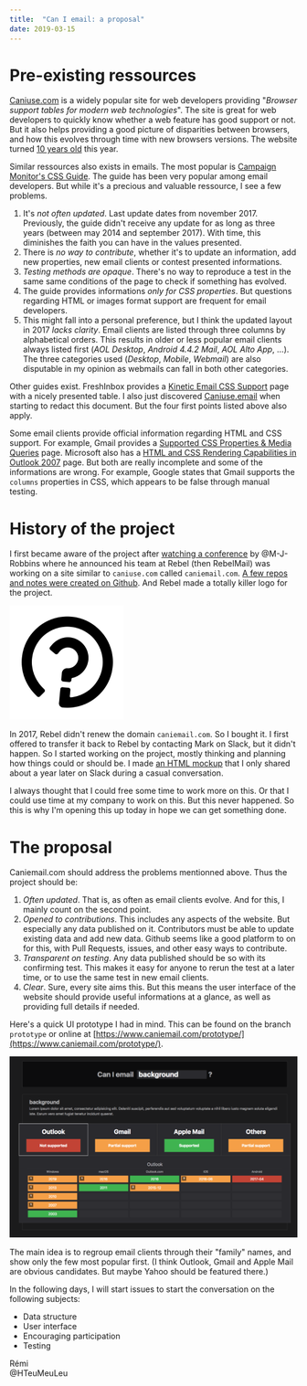 ```yaml
---
title:  "Can I email: a proposal"
date: 2019-03-15
---
```


# Pre-existing ressources
[Caniuse.com](https://www.caniuse.com) is a widely popular site for web developers providing "_Browser support tables for modern web technologies_". The site is great for web developers to quickly know whether a web feature has good support or not. But it also helps providing a good picture of disparities between browsers, and how this evolves through time with new browsers versions. The website turned [10 years old](https://twitter.com/Fyrd/status/1080495727233646592) this year.

Similar ressources also exists in emails. The most popular is [Campaign Monitor's CSS Guide](https://www.campaignmonitor.com/css/). The guide has been very popular among email developers. But while it's a precious and valuable ressource, I see a few problems.

1. It's *not often updated*. Last update dates from november 2017. Previously, the guide didn't receive any update for as long as three years (between may 2014 and september 2017). With time, this diminishes the faith you can have in the values presented.
2. There is *no way to contribute*, whether it's to update an information, add new properties, new email clients or contest presented informations.
3. *Testing methods are opaque*. There's no way to reproduce a test in the same same conditions of the page to check if something has evolved.
4. The guide provides informations *only for CSS properties*. But questions regarding HTML or images format support are frequent for email developers.
5. This might fall into a personal preference, but I think the updated layout in 2017 *lacks clarity*. Email clients are listed through three columns by alphabetical orders. This results in older or less popular email clients always listed first (_AOL Desktop_, _Android 4.4.2 Mail_, _AOL Alto App_, …). The three categories used (_Desktop_, _Mobile_, _Webmail_) are also disputable in my opinion as webmails can fall in both other categories.

Other guides exist. FreshInbox provides a [Kinetic Email CSS Support](http://freshinbox.com/resources/css.php) page with a nicely presented table. I also just discovered [Caniuse.email](https://www.caniuse.email/) when starting to redact this document. But the four first points listed above also apply.

Some email clients provide official information regarding HTML and CSS support. For example, Gmail provides a [Supported CSS Properties & Media Queries](https://developers.google.com/gmail/design/reference/supported_css) page. Microsoft also has a [HTML and CSS Rendering Capabilities in Outlook 2007](https://docs.microsoft.com/en-us/previous-versions/office/developer/office-2007/aa338201(v=office.12)) page. But both are really incomplete and some of the informations are wrong. For example, Google states that Gmail supports the `columns` properties in CSS, which appears to be false through manual testing.

# History of the project

I first became aware of the project after [watching a conference](https://www.youtube.com/watch?v=xhUfiOSOk3g) by @M-J-Robbins where he announced his team at Rebel (then RebelMail) was working on a site similar to `caniuse.com` called `caniemail.com`. [A few repos and notes were created on Github](https://github.com/caniemail). And Rebel made a totally killer logo for the project.

![caniemail logo by Rebel](/assets/images/posts/2019-03-15-logo.png)

In 2017, Rebel didn't renew the domain `caniemail.com`. So I bought it. I first offered to transfer it back to Rebel by contacting Mark on Slack, but it didn't happen. So I started working on the project, mostly thinking and planning how things could or should be. I made [an HTML mockup](https://www.caniemail.com/prototype-2017/) that I only shared about a year later on Slack during a casual conversation.

I always thought that I could free some time to work more on this. Or that I could use time at my company to work on this. But this never happened. So this is why I'm opening this up today in hope we can get something done.

# The proposal
Caniemail.com should address the problems mentionned above. Thus the project should be:

1. *Often updated*. That is, as often as email clients evolve. And for this, I mainly count on the second point.
2. *Opened to contributions*. This includes any aspects of the website. But especially any data published on it. Contributors must be able to update existing data and add new data. Github seems like a good platform to on for this, with Pull Requests, issues, and other easy ways to contribute.
3. *Transparent on testing*. Any data published should be so with its confirming test. This makes it easy for anyone to rerun the test at a later time, or to use the same test in new email clients.
4. *Clear*. Sure, every site aims this. But this means the user interface of the website should provide useful informations at a glance, as well as providing full details if needed.

Here's a quick UI prototype I had in mind. This can be found on the branch `prototype` or online at [https://www.caniemail.com/prototype/](https://www.caniemail.com/prototype/).

[![Screenshot of a prototype](/assets/images/posts/2019-03-15-prototype.png)](https://www.caniemail.com/prototype/)

The main idea is to regroup email clients through their "family" names, and show only the few most popular first. (I think Outlook, Gmail and Apple Mail are obvious candidates. But maybe Yahoo should be featured there.)

In the following days, I will start issues to start the conversation on the following subjects:

* Data structure
* User interface
* Encouraging participation
* Testing

Rémi  
@HTeuMeuLeu